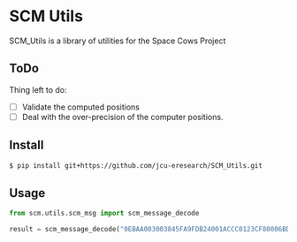 # SCM Utils
SCM_Utils is a library of utilities for the Space Cows Project

## ToDo
Thing left to do:

  - [ ] Validate the computed positions
  - [ ] Deal with the over-precision of the computer positions.

## Install
```bash
$ pip install git+https://github.com/jcu-eresearch/SCM_Utils.git
```

## Usage

```python
from scm.utils.scm_msg import scm_message_decode

result = scm_message_decode("0EBAA003003845FA9FDB24001ACCC0123CF80006BD700002CDEA00F3BFF5B9")
```